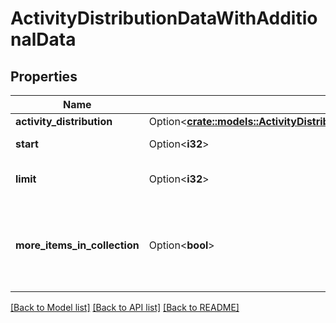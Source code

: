 # ActivityDistributionDataWithAdditionalData

## Properties

Name | Type | Description | Notes
------------ | ------------- | ------------- | -------------
**activity_distribution** | Option<[**crate::models::ActivityDistributionDataWithAdditionalDataAllOfActivityDistribution**](activityDistributionDataWithAdditionalData_allOf_activity_distribution.md)> |  | [optional]
**start** | Option<**i32**> | Pagination start | [optional]
**limit** | Option<**i32**> | Items shown per page | [optional]
**more_items_in_collection** | Option<**bool**> | If there are more list items in the collection than displayed or not | [optional]

[[Back to Model list]](../README.md#documentation-for-models) [[Back to API list]](../README.md#documentation-for-api-endpoints) [[Back to README]](../README.md)


